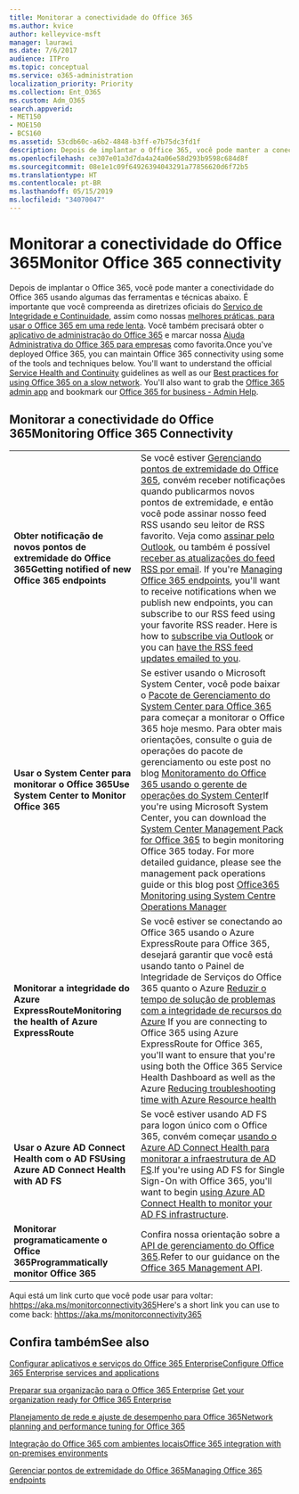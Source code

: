 ```yaml
---
title: Monitorar a conectividade do Office 365
ms.author: kvice
author: kelleyvice-msft
manager: laurawi
ms.date: 7/6/2017
audience: ITPro
ms.topic: conceptual
ms.service: o365-administration
localization_priority: Priority
ms.collection: Ent_O365
ms.custom: Adm_O365
search.appverid:
- MET150
- MOE150
- BCS160
ms.assetid: 53cdb60c-a6b2-4848-b3ff-e7b75dc3fd1f
description: Depois de implantar o Office 365, você pode manter a conectividade do Office 365 usando algumas das ferramentas e técnicas abaixo. É importante que você compreenda as diretrizes oficiais do Serviço de Integridade e Continuidade, assim como nossas melhores práticas, para usar o Office 365 em uma rede lenta. Você também precisará obter o aplicativo de administração do Office 365 e marcar nossa Ajuda Administrativa do Office 365 para empresas como favorita.
ms.openlocfilehash: ce307e01a3d7da4a24a06e58d293b9598c684d8f
ms.sourcegitcommit: 08e1e1c09f64926394043291a77856620d6f72b5
ms.translationtype: HT
ms.contentlocale: pt-BR
ms.lasthandoff: 05/15/2019
ms.locfileid: "34070047"
---
```

# <a name="monitor-office-365-connectivity"></a><span data-ttu-id="fe8a5-105">Monitorar a conectividade do Office 365</span><span class="sxs-lookup"><span data-stu-id="fe8a5-105">Monitor Office 365 connectivity</span></span>

<span data-ttu-id="fe8a5-p102">Depois de implantar o Office 365, você pode manter a conectividade do Office 365 usando algumas das ferramentas e técnicas abaixo. É importante que você compreenda as diretrizes oficiais do [Serviço de Integridade e Continuidade](https://technet.microsoft.com/library/office-365-service-health.aspx), assim como nossas [melhores práticas, para usar o Office 365 em uma rede lenta](https://support.office.com/article/fd16c8d2-4799-4c39-8fd7-045f06640166). Você também precisará obter o [aplicativo de administração do Office 365](https://blogs.office.com/2015/03/13/administer-on-the-go-with-the-updated-office-365-admin-app/) e marcar nossa [Ajuda Administrativa do Office 365 para empresas](https://support.office.com/article/17d3ff3f-3601-466e-b5a1-482b31cfb791) como favorita.</span><span class="sxs-lookup"><span data-stu-id="fe8a5-p102">Once you've deployed Office 365, you can maintain Office 365 connectivity using some of the tools and techniques below. You'll want to understand the official [Service Health and Continuity](https://technet.microsoft.com/library/office-365-service-health.aspx) guidelines as well as our [Best practices for using Office 365 on a slow network](https://support.office.com/article/fd16c8d2-4799-4c39-8fd7-045f06640166). You'll also want to grab the [Office 365 admin app](https://blogs.office.com/2015/03/13/administer-on-the-go-with-the-updated-office-365-admin-app/) and bookmark our [Office 365 for business - Admin Help](https://support.office.com/article/17d3ff3f-3601-466e-b5a1-482b31cfb791).</span></span>
  
## <a name="monitoring-office-365-connectivity"></a><span data-ttu-id="fe8a5-109">Monitorar a conectividade do Office 365</span><span class="sxs-lookup"><span data-stu-id="fe8a5-109">Monitoring Office 365 Connectivity</span></span>

|||
|:-----|:-----|
|<span data-ttu-id="fe8a5-110">**Obter notificação de novos pontos de extremidade do Office 365**</span><span class="sxs-lookup"><span data-stu-id="fe8a5-110">**Getting notified of new Office 365 endpoints**</span></span> <br/> |<span data-ttu-id="fe8a5-p103">Se você estiver [Gerenciando pontos de extremidade do Office 365](https://support.office.com/article/99cab9d4-ef59-4207-9f2b-3728eb46bf9a), convém receber notificações quando publicarmos novos pontos de extremidade, e então você pode assinar nosso feed RSS usando seu leitor de RSS favorito. Veja como [assinar pelo Outlook](https://go.microsoft.com/fwlink/p/?LinkId=532416), ou também é possível [receber as atualizações do feed RSS por email](https://go.microsoft.com/fwlink/p/?LinkId=532417).  </span><span class="sxs-lookup"><span data-stu-id="fe8a5-p103">If you're [Managing Office 365 endpoints](https://support.office.com/article/99cab9d4-ef59-4207-9f2b-3728eb46bf9a), you'll want to receive notifications when we publish new endpoints, you can subscribe to our RSS feed using your favorite RSS reader. Here is how to [subscribe via Outlook](https://go.microsoft.com/fwlink/p/?LinkId=532416) or you can [have the RSS feed updates emailed to you](https://go.microsoft.com/fwlink/p/?LinkId=532417).  </span></span><br/> |
|<span data-ttu-id="fe8a5-113">**Usar o System Center para monitorar o Office 365**</span><span class="sxs-lookup"><span data-stu-id="fe8a5-113">**Use System Center to Monitor Office 365**</span></span> <br/> |<span data-ttu-id="fe8a5-p104">Se estiver usando o Microsoft System Center, você pode baixar o [Pacote de Gerenciamento do System Center para Office 365](https://www.microsoft.com/download/details.aspx?id=43708) para começar a monitorar o Office 365 hoje mesmo. Para obter mais orientações, consulte o guia de operações do pacote de gerenciamento ou este post no blog [Monitoramento do Office 365 usando o gerente de operações do System Center](https://blogs.msdn.com/b/mvpawardprogram/archive/2015/07/08/office365-monitoring-using-system-centre-operations-manager.aspx)</span><span class="sxs-lookup"><span data-stu-id="fe8a5-p104">If you're using Microsoft System Center, you can download the [System Center Management Pack for Office 365](https://www.microsoft.com/download/details.aspx?id=43708) to begin monitoring Office 365 today. For more detailed guidance, please see the management pack operations guide or this blog post [Office365 Monitoring using System Centre Operations Manager](https://blogs.msdn.com/b/mvpawardprogram/archive/2015/07/08/office365-monitoring-using-system-centre-operations-manager.aspx)</span></span> <br/> |
|<span data-ttu-id="fe8a5-116">**Monitorar a integridade do Azure ExpressRoute**</span><span class="sxs-lookup"><span data-stu-id="fe8a5-116">**Monitoring the health of Azure ExpressRoute**</span></span> <br/> |<span data-ttu-id="fe8a5-117">Se você estiver se conectando ao Office 365 usando o Azure ExpressRoute para Office 365, desejará garantir que você está usando tanto o Painel de Integridade de Serviços do Office 365 quanto o Azure [Reduzir o tempo de solução de problemas com a integridade de recursos do Azure](https://azure.microsoft.com/blog/reduce-troubleshooting-time-with-azure-resource-health/) </span><span class="sxs-lookup"><span data-stu-id="fe8a5-117">If you are connecting to Office 365 using Azure ExpressRoute for Office 365, you'll want to ensure that you're using both the Office 365 Service Health Dashboard as well as the Azure [Reducing troubleshooting time with Azure Resource health](https://azure.microsoft.com/blog/reduce-troubleshooting-time-with-azure-resource-health/)</span></span> <br/> |
|<span data-ttu-id="fe8a5-118">**Usar o Azure AD Connect Health com o AD FS**</span><span class="sxs-lookup"><span data-stu-id="fe8a5-118">**Using Azure AD Connect Health with AD FS**</span></span> <br/> |<span data-ttu-id="fe8a5-119">Se você estiver usando AD FS para logon único com o Office 365, convém começar [usando o Azure AD Connect Health para monitorar a infraestrutura de AD FS](https://azure.microsoft.com/documentation/articles/active-directory-aadconnect-health-adfs/).</span><span class="sxs-lookup"><span data-stu-id="fe8a5-119">If you're using AD FS for Single Sign-On with Office 365, you'll want to begin [using Azure AD Connect Health to monitor your AD FS infrastructure](https://azure.microsoft.com/documentation/articles/active-directory-aadconnect-health-adfs/).</span></span>  <br/> |
|<span data-ttu-id="fe8a5-120">**Monitorar programaticamente o Office 365**</span><span class="sxs-lookup"><span data-stu-id="fe8a5-120">**Programmatically monitor Office 365**</span></span> <br/> |<span data-ttu-id="fe8a5-121">Confira nossa orientação sobre a [API de gerenciamento do Office 365](https://docs.microsoft.com/office/office-365-management-api/office-365-management-apis-overview).</span><span class="sxs-lookup"><span data-stu-id="fe8a5-121">Refer to our guidance on the [Office 365 Management API](https://docs.microsoft.com/office/office-365-management-api/office-365-management-apis-overview).</span></span>  <br/> |

<span data-ttu-id="fe8a5-122">Aqui está um link curto que você pode usar para voltar: [hhttps://aka.ms/monitorconnectivity365](https://aka.ms/monitorconnectivity365)</span><span class="sxs-lookup"><span data-stu-id="fe8a5-122">Here's a short link you can use to come back: [hhttps://aka.ms/monitorconnectivity365](https://aka.ms/monitorconnectivity365)</span></span>
  
## <a name="see-also"></a><span data-ttu-id="fe8a5-123">Confira também</span><span class="sxs-lookup"><span data-stu-id="fe8a5-123">See also</span></span>

[<span data-ttu-id="fe8a5-124">Configurar aplicativos e serviços do Office 365 Enterprise</span><span class="sxs-lookup"><span data-stu-id="fe8a5-124">Configure Office 365 Enterprise services and applications</span></span>](configure-services-and-applications.md)
  
<span data-ttu-id="fe8a5-125">[Preparar sua organização para o Office 365 Enterprise](get-your-organization-ready-for-office-365.md)
</span><span class="sxs-lookup"><span data-stu-id="fe8a5-125">[Get your organization ready for Office 365 Enterprise](get-your-organization-ready-for-office-365.md)</span></span>
  
[<span data-ttu-id="fe8a5-126">Planejamento de rede e ajuste de desempenho para Office 365</span><span class="sxs-lookup"><span data-stu-id="fe8a5-126">Network planning and performance tuning for Office 365</span></span>](network-planning-and-performance.md)
  
[<span data-ttu-id="fe8a5-127">Integração do Office 365 com ambientes locais</span><span class="sxs-lookup"><span data-stu-id="fe8a5-127">Office 365 integration with on-premises environments</span></span>](office-365-integration.md)
  
[<span data-ttu-id="fe8a5-128">Gerenciar pontos de extremidade do Office 365</span><span class="sxs-lookup"><span data-stu-id="fe8a5-128">Managing Office 365 endpoints</span></span>](https://support.office.com/article/99cab9d4-ef59-4207-9f2b-3728eb46bf9a)
